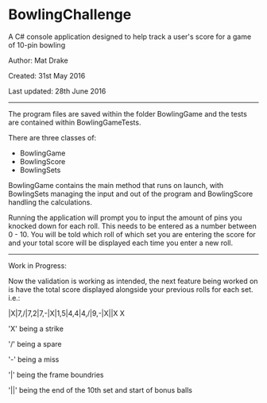 # BowlingChallenge

A C# console application designed to help track a user's score for a game of 10-pin bowling

Author: Mat Drake

Created: 31st May 2016

Last updated: 28th June 2016

----------

The program files are saved within the folder BowlingGame and the tests are contained within BowlingGameTests.

There are three classes of:
- BowlingGame
- BowlingScore
- BowlingSets

BowlingGame contains the main method that runs on launch, with BowlingSets managing the input and out of the program and BowlingScore handling the calculations.

Running the application will prompt you to input the amount of pins you knocked down for each roll. This needs to be entered as a number between 0 - 10. You will be told which roll of which set you are entering the score for and your total score will be displayed each time you enter a new roll.

----------

Work in Progress:

Now the validation is working as intended, the next feature being worked on is have the total score displayed alongside your previous rolls for each set. i.e.:

|X|7,/|7,2|7,-|X|1,5|4,4|4,/|9,-|X||X X


 'X'  being a strike
 
 '/'  being a spare
 
 '-'  being a miss
 
 '|'  being the frame boundries
 
 '||' being the end of the 10th set and start of bonus balls

